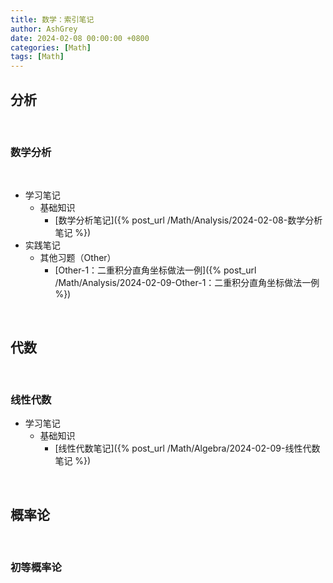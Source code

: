 ```yaml
---
title: 数学：索引笔记
author: AshGrey
date: 2024-02-08 00:00:00 +0800
categories: [Math]
tags: [Math]
---
```


## 分析

<br>

### 数学分析

<br>

- 学习笔记
    - 基础知识
        - [数学分析笔记]({% post_url /Math/Analysis/2024-02-08-数学分析笔记 %})
- 实践笔记
    - 其他习题（Other）
        - [Other-1：二重积分直角坐标做法一例]({% post_url /Math/Analysis/2024-02-09-Other-1：二重积分直角坐标做法一例 %})
  
<br>

## 代数

<br>

### 线性代数

- 学习笔记
    - 基础知识
        - [线性代数笔记]({% post_url /Math/Algebra/2024-02-09-线性代数笔记 %})

<br>

## 概率论

<br>

### 初等概率论